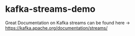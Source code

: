 # kafka-streams-demo
Great Documentation on Kafka streams can be found here -> https://kafka.apache.org/documentation/streams/
